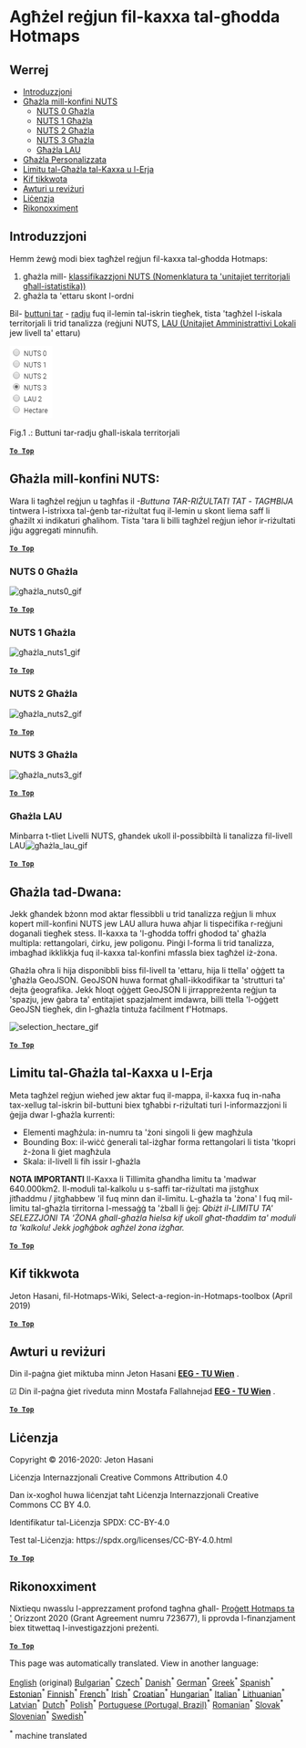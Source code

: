 <h1><a class="anchor" id="select-a-region-in-the-hotmaps-toolbox" href="#select-a-region-in-the-hotmaps-toolbox"><i class="fa fa-link"></i></a>Agħżel reġjun fil-kaxxa tal-għodda Hotmaps</h1><h2><a class="anchor" id="table-of-contents" href="#table-of-contents"><i class="fa fa-link"></i></a> Werrej</h2><ul><li> <a href="#introduction">Introduzzjoni</a></li><li> <a href="#selection-by-nuts-boundaries">Għażla mill-konfini NUTS</a><ul><li> <a href="#selection-by-nuts-boundaries_nuts-0-selection">NUTS 0 Għażla</a></li><li> <a href="#selection-by-nuts-boundaries_nuts-1-selection">NUTS 1 Għażla</a></li><li> <a href="#selection-by-nuts-boundaries_nuts-2-selection">NUTS 2 Għażla</a></li><li> <a href="#selection-by-nuts-boundaries_nuts-3-selection">NUTS 3 Għażla</a></li><li> <a href="#selection-by-nuts-boundaries_lau-selection">Għażla LAU</a></li></ul></li><li> <a href="#custom-selection">Għażla Personalizzata</a></li><li> <a href="#bounding-box-and-area-selection-limit">Limitu tal-Għażla tal-Kaxxa u l-Erja</a></li><li> <a href="#how-to-cite">Kif tikkwota</a></li><li> <a href="#authors-and-reviewers">Awturi u reviżuri</a></li><li> <a href="#license">Liċenzja</a></li><li> <a href="#acknowledgement">Rikonoxximent</a></li></ul><h2><a class="anchor" id="introduction" href="#introduction"><i class="fa fa-link"></i></a> Introduzzjoni</h2><p> Hemm żewġ modi biex tagħżel reġjun fil-kaxxa tal-għodda Hotmaps:</p><ol><li> għażla mill- <a href="https://ec.europa.eu/eurostat/web/nuts/background">klassifikazzjoni NUTS (Nomenklatura ta &#39;unitajiet territorjali għall-istatistika))</a></li><li> għażla ta &#39;ettaru skont l-ordni</li></ol><p> Bil- <a href="#fig1">buttuni tar</a> - <a href="#fig1">radju</a> fuq il-lemin tal-iskrin tiegħek, tista &#39;tagħżel l-iskala territorjali li trid tanalizza (reġjuni NUTS, <a href="https://ec.europa.eu/eurostat/web/nuts/local-administrative-units">LAU (Unitajiet Amministrattivi Lokali</a> jew livell ta&#39; ettaru)</p><p><a name="Fig1"><img alt="radio_buttons_png" src="../images/general_tool_functionalities_and_structure/radio_buttons.png"/></a></p><p> Fig.1 .: Buttuni tar-radju għall-iskala territorjali</p><p> <a href="#table-of-contents"><strong><code>To Top</code></strong></a></p><h2><a class="anchor" id="selection-by-nuts-boundaries-" href="#selection-by-nuts-boundaries-"><i class="fa fa-link"></i></a> Għażla mill-konfini NUTS:</h2><p> Wara li tagħżel reġjun u tagħfas il <em>-Buttuna TAR-RIŻULTATI TAT</em> - <em>TAGĦBIJA</em> tintwera l-istrixxa tal-ġenb tar-riżultat fuq il-lemin u skont liema saff li għażilt xi indikaturi għalihom. Tista &#39;tara li billi tagħżel reġjun ieħor ir-riżultati jiġu aggregati minnufih.</p><p> <a href="#table-of-contents"><strong><code>To Top</code></strong></a></p><h3><a class="anchor" id="nuts-0-selection" href="#nuts-0-selection"><i class="fa fa-link"></i></a> NUTS 0 Għażla</h3><img alt="għażla_nuts0_gif" src="https://wiki.hotmaps.hevs.ch/images/general_tool_functionalities_and_structure/selecting_nuts0.gif"/><p> <a href="#table-of-contents"><strong><code>To Top</code></strong></a></p><h3><a class="anchor" id="nuts-1-selection" href="#nuts-1-selection"><i class="fa fa-link"></i></a> NUTS 1 Għażla</h3><img alt="għażla_nuts1_gif" src="https://wiki.hotmaps.hevs.ch/images/general_tool_functionalities_and_structure/selecting_nuts1.gif"/><p> <a href="#table-of-contents"><strong><code>To Top</code></strong></a></p><h3><a class="anchor" id="nuts-2-selection" href="#nuts-2-selection"><i class="fa fa-link"></i></a> NUTS 2 Għażla</h3><img alt="għażla_nuts2_gif" src="https://wiki.hotmaps.hevs.ch/images/general_tool_functionalities_and_structure/selecting_nuts2.gif"/><p> <a href="#table-of-contents"><strong><code>To Top</code></strong></a></p><h3><a class="anchor" id="nuts-3-selection" href="#nuts-3-selection"><i class="fa fa-link"></i></a> NUTS 3 Għażla</h3><img alt="għażla_nuts3_gif" src="https://wiki.hotmaps.hevs.ch/images/general_tool_functionalities_and_structure/selecting_nuts3.gif"/><p> <a href="#table-of-contents"><strong><code>To Top</code></strong></a></p><h3><a class="anchor" id="lau-selection" href="#lau-selection"><i class="fa fa-link"></i></a> Għażla LAU</h3><p> Minbarra t-tliet Livelli NUTS, għandek ukoll il-possibbiltà li tanalizza fil-livell LAU<img alt="għażla_lau_gif" src="../images/general_tool_functionalities_and_structure/selecting_lau.gif"/></p><p> <a href="#table-of-contents"><strong><code>To Top</code></strong></a></p><h2><a class="anchor" id="custom-selection-" href="#custom-selection-"><i class="fa fa-link"></i></a> Għażla tad-Dwana:</h2><p> Jekk għandek bżonn mod aktar flessibbli u trid tanalizza reġjun li mhux kopert mill-konfini NUTS jew LAU allura huwa aħjar li tispeċifika r-reġjuni doganali tiegħek stess. Il-kaxxa ta &#39;l-għodda toffri għodod ta&#39; għażla multipla: rettangolari, ċirku, jew poligonu. Pinġi l-forma li trid tanalizza, imbagħad ikklikkja fuq il-kaxxa tal-konfini mfassla biex tagħżel iż-żona.</p><p> Għażla oħra li hija disponibbli biss fil-livell ta &#39;ettaru, hija li ttella&#39; oġġett ta &#39;għażla GeoJSON. GeoJSON huwa format għall-ikkodifikar ta &#39;strutturi ta&#39; dejta ġeografika. Jekk ħloqt oġġett GeoJSON li jirrappreżenta reġjun ta &#39;spazju, jew ġabra ta&#39; entitajiet spazjalment imdawra, billi ttella &#39;l-oġġett GeoJSN tiegħek, din l-għażla tintuża faċilment f&#39;Hotmaps.</p><p><img alt="selection_hectare_gif" src="../images/general_tool_functionalities_and_structure/selecting_hectare.gif"/></p><p> <a href="#table-of-contents"><strong><code>To Top</code></strong></a></p><h2><a class="anchor" id="bounding-box-and-area-selection-limit" href="#bounding-box-and-area-selection-limit"><i class="fa fa-link"></i></a> Limitu tal-Għażla tal-Kaxxa u l-Erja</h2><p> Meta tagħżel reġjun wieħed jew aktar fuq il-mappa, il-kaxxa fuq in-naħa tax-xellug tal-iskrin bil-buttuni biex tgħabbi r-riżultati turi l-informazzjoni li ġejja dwar l-għażla kurrenti:</p><ul><li> Elementi magħżula: in-numru ta &#39;żoni singoli li ġew magħżula</li><li> Bounding Box: il-wiċċ ġenerali tal-iżgħar forma rettangolari li tista &#39;tkopri ż-żona li ġiet magħżula</li><li> Skala: il-livell li fih issir l-għażla</li></ul><p> <strong>NOTA IMPORTANTI</strong> Il-Kaxxa li Tillimita għandha limitu ta &#39;madwar 640.000km2. Il-moduli tal-kalkolu u s-saffi tar-riżultati ma jistgħux jitħaddmu / jitgħabbew &#39;il fuq minn dan il-limitu. L-għażla ta &#39;żona&#39; l fuq mil-limitu tal-għażla tirritorna l-messaġġ ta &#39;żball li ġej: <em>Qbiżt il-LIMITU TA&#39; SELEZZJONI TA &#39;ŻONA għall-għażla ħielsa kif ukoll għat-tħaddim ta&#39; moduli ta &#39;kalkolu! Jekk jogħġbok agħżel żona iżgħar.</em></p><p> <a href="#table-of-contents"><strong><code>To Top</code></strong></a></p><h2><a class="anchor" id="how-to-cite" href="#how-to-cite"><i class="fa fa-link"></i></a> Kif tikkwota</h2><p> Jeton Hasani, fil-Hotmaps-Wiki, Select-a-region-in-Hotmaps-toolbox (April 2019)</p><p> <a href="#table-of-contents"><strong><code>To Top</code></strong></a></p><h2><a class="anchor" id="authors-and-reviewers" href="#authors-and-reviewers"><i class="fa fa-link"></i></a> Awturi u reviżuri</h2><p> Din il-paġna ġiet miktuba minn Jeton Hasani <strong><a href="https://eeg.tuwien.ac.at/">EEG - TU Wien</a></strong> .</p><p> ☑ Din il-paġna ġiet riveduta minn Mostafa Fallahnejad <strong><a href="https://eeg.tuwien.ac.at/">EEG - TU Wien</a></strong> .</p><p> <a href="#table-of-contents"><strong><code>To Top</code></strong></a></p><h2><a class="anchor" id="license" href="#license"><i class="fa fa-link"></i></a> Liċenzja</h2><p> Copyright © 2016-2020: Jeton Hasani</p><p> Liċenzja Internazzjonali Creative Commons Attribution 4.0</p><p> Dan ix-xogħol huwa liċenzjat taħt Liċenzja Internazzjonali Creative Commons CC BY 4.0.</p><p> Identifikatur tal-Liċenzja SPDX: CC-BY-4.0</p><p> Test tal-Liċenzja: https://spdx.org/licenses/CC-BY-4.0.html</p><p><ins> <code><strong><a href="#hotmaps-toolbox">To Top</a></strong></code></ins></p><h2><a class="anchor" id="acknowledgement" href="#acknowledgement"><i class="fa fa-link"></i></a> Rikonoxximent</h2><p> Nixtiequ nwasslu l-apprezzament profond tagħna għall- <a href="https://www.hotmaps-project.eu">Proġett Hotmaps ta &#39;</a> Orizzont 2020 (Grant Agreement numru 723677), li pprovda l-finanzjament biex titwettaq l-investigazzjoni preżenti.</p><p> <a href="#table-of-contents"><strong><code>To Top</code></strong></a></p>
<!--- THIS IS A SUPER UNIQUE IDENTIFIER -->

This page was automatically translated. View in another language:

[English](../en/Select-a-region-in-the-Hotmaps-toolbox) (original) [Bulgarian](../bg/Select-a-region-in-the-Hotmaps-toolbox)<sup>\*</sup> [Czech](../cs/Select-a-region-in-the-Hotmaps-toolbox)<sup>\*</sup> [Danish](../da/Select-a-region-in-the-Hotmaps-toolbox)<sup>\*</sup> [German](../de/Select-a-region-in-the-Hotmaps-toolbox)<sup>\*</sup> [Greek](../el/Select-a-region-in-the-Hotmaps-toolbox)<sup>\*</sup> [Spanish](../es/Select-a-region-in-the-Hotmaps-toolbox)<sup>\*</sup> [Estonian](../et/Select-a-region-in-the-Hotmaps-toolbox)<sup>\*</sup> [Finnish](../fi/Select-a-region-in-the-Hotmaps-toolbox)<sup>\*</sup> [French](../fr/Select-a-region-in-the-Hotmaps-toolbox)<sup>\*</sup> [Irish](../ga/Select-a-region-in-the-Hotmaps-toolbox)<sup>\*</sup> [Croatian](../hr/Select-a-region-in-the-Hotmaps-toolbox)<sup>\*</sup> [Hungarian](../hu/Select-a-region-in-the-Hotmaps-toolbox)<sup>\*</sup> [Italian](../it/Select-a-region-in-the-Hotmaps-toolbox)<sup>\*</sup> [Lithuanian](../lt/Select-a-region-in-the-Hotmaps-toolbox)<sup>\*</sup> [Latvian](../lv/Select-a-region-in-the-Hotmaps-toolbox)<sup>\*</sup>  [Dutch](../nl/Select-a-region-in-the-Hotmaps-toolbox)<sup>\*</sup> [Polish](../pl/Select-a-region-in-the-Hotmaps-toolbox)<sup>\*</sup> [Portuguese (Portugal, Brazil)](../pt/Select-a-region-in-the-Hotmaps-toolbox)<sup>\*</sup> [Romanian](../ro/Select-a-region-in-the-Hotmaps-toolbox)<sup>\*</sup> [Slovak](../sk/Select-a-region-in-the-Hotmaps-toolbox)<sup>\*</sup> [Slovenian](../sl/Select-a-region-in-the-Hotmaps-toolbox)<sup>\*</sup> [Swedish](../sv/Select-a-region-in-the-Hotmaps-toolbox)<sup>\*</sup> 

<sup>\*</sup> machine translated
